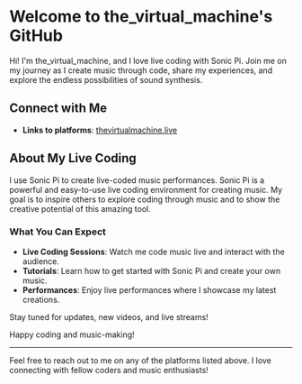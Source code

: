 # Welcome to the_virtual_machine's GitHub

Hi! I'm the_virtual_machine, and I love live coding with Sonic Pi. Join me on my journey as I create music through code, share my experiences, and explore the endless possibilities of sound synthesis.

## Connect with Me

- **Links to platforms**: [thevirtualmachine.live](https://thevirtualmachine.live)

## About My Live Coding

I use Sonic Pi to create live-coded music performances. Sonic Pi is a powerful and easy-to-use live coding environment for creating music. My goal is to inspire others to explore coding through music and to show the creative potential of this amazing tool.

### What You Can Expect

- **Live Coding Sessions**: Watch me code music live and interact with the audience.
- **Tutorials**: Learn how to get started with Sonic Pi and create your own music.
- **Performances**: Enjoy live performances where I showcase my latest creations.

Stay tuned for updates, new videos, and live streams!

Happy coding and music-making!

---

Feel free to reach out to me on any of the platforms listed above. I love connecting with fellow coders and music enthusiasts!
